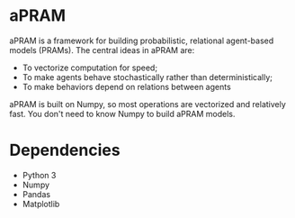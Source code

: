 # aPRAM
 aPRAM is a framework for building probabilistic, relational agent-based models (PRAMs). The central ideas in aPRAM are:

- To vectorize computation for speed;
- To make agents behave stochastically rather than deterministically;
- To make behaviors depend on relations between agents

aPRAM is built on Numpy, so most operations are vectorized and relatively fast. You don't need to know Numpy to build aPRAM models. 

# Dependencies

- Python 3
- Numpy
- Pandas 
- Matplotlib





